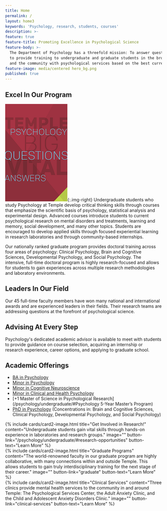 ```yaml
---
title: Home
permalink: /
layout: home3
keywords: 'Psychology, research, students, courses'
description: >-
feature: true
feature-title: Promoting Excellence in Psychological Science
feature-body: >-
  The Department of Psychology has a threefold mission: To answer questions on the cutting edge of psychology research,
  to provide training to undergraduate and graduate students in the broad fields of psychology, and to provide individuals
  and the community with psychological services based on the best current practices in psychology.
feature-image: media/centered hero_bg.png
published: true
---
```

## Excel In Our Program
[![Psychology Brochure](https://github.com/TULiberalArts/Psychology/blob/master/media/resized%20Brochure%20homepage.png?raw=true)](https://liberalarts.temple.edu/sites/liberalarts/files/TU_Psych_Viewbook_Layout_Final_OFFICIAL%20%281%29.pdf){:.img-right}
Undergraduate students who study Psychology at Temple develop critical thinking skills through courses that emphasize the scientific basis of psychology, statistical analysis and experimental design. Advanced courses introduce students to current psychological research on mental disorders and treatments, learning and memory, social development, and many other topics. Students are encouraged to develop applied skills through focused experiential learning in research laboratories and through community-based internships.

Our nationally ranked graduate program provides doctoral training across four areas of psychology: Clinical Psychology, Brain and Cognitive Sciences, Developmental Psychology, and Social Psychology. The intensive, full-time doctoral program is highly research-focused and allows for students to gain experiences across multiple research methodologies and laboratory environments.

## Leaders In Our Field
Our 45 full-time faculty members have won many national and international awards and are experienced leaders in their fields. Their research teams are addressing questions at the forefront of psychological science.

## Advising At Every Step
Psychology's dedicated academic advisor is available to meet with students to provide guidance on course selection, acquiring an internship or research experience, career options, and applying to graduate school.

## Academic Offerings

- [BA in Psychology](http://bulletin.temple.edu/undergraduate/liberal-arts/psychology/ba-psychology/)
- [Minor in Psychology](http://bulletin.temple.edu/undergraduate/liberal-arts/psychology/minor-psychology/)
- [Minor in Cognitive Neuroscience](http://bulletin.temple.edu/undergraduate/liberal-arts/psychology/minor-cognitive-neuroscience/)
- [Minor in Clinical and Health Psychology](http://bulletin.temple.edu/undergraduate/liberal-arts/psychology/minor-clinical-health-psychology/)
- [+1 Master of Science in Psychological Research](/psychology/undergraduate/#Psychology 5-Year Master’s Program)
- [PhD in Psychology](http://bulletin.temple.edu/graduate/scd/cla/psychology-phd/) (Concentrations in: Brain and Cognitive Sciences, Clinical Psychology, Developmental Psychology, and Social Psychology)

<div class="row row-wide">
  <div class="col m12 l4">{% include cards/card2-image.html 
    title="Get Involved in Research!" 
    content="Undergraduate students gain vital skills through hands-on experience in laboratories and research groups." 
    image="" 
    button-link="/psychology/undergraduate/#research-opportunities" 
    button-text="Learn More" %}
  </div>
  <div class="row row-wide">
    <div class="col m12 l4">{% include cards/card2-image.html 
      title="Graduate Programs" 
      content="The world-renowned faculty in our graduate program are highly collaborative, with many connections within and outside Temple. This allows students to gain truly interdisciplinary training for the next stage of their career." 
      image="" 
      button-link="graduate" 
      button-text="Learn More" %}
    </div>
    <div class="row row-wide">
      <div class="col m12 l4">{% include cards/card2-image.html 
        title="Clinical Services" 
        content="Three clinics provide mental health services to the community in and around Temple: The Psychological Services Center, the Adult Anxiety Clinic, and the Child and Adolescent Anxiety Disorders Clinic." 
        image="" 
        button-link="clinical-services" 
        button-text="Learn More" %}
      </div>
</div>
